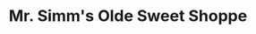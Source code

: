 ---
title: "Mr. Simm's Olde Sweet Shoppe"
url: /bishops-stortford/mr-simms-olde-sweet-shoppe/
shop: confectionery
---